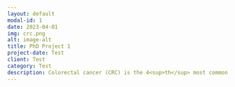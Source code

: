 ```yaml
---
layout: default
modal-id: 1
date: 2023-04-01
img: crc.png
alt: image-alt
title: PhD Project 1
project-date: Test
client: Test
category: Test
description: Colorectal cancer (CRC) is the 4<sup>th</sup> most common cancer in the UK and the 3<sup>rd</sup> leading cause of cancer deaths. A subset of BCTs, white blood cell (WBC) counts, have been associated with risk and mortality of CRC. In this project, I used a method in genetic epidemiology called <a href="https://academic.oup.com/ije/article/32/1/1/642797">Mendelian randomization</a> to estimate causal effects of the five WBC count subtypes (e.g. basophil count) on CRC risk. Additionally, I conducted a cohort analyis using the <a href="https://www.ukbiobank.ac.uk/">UK Biobank</a> dataset to study the association between WBC count and CRC risk. Both analyses showed agreement for higher eosinophil count having a protective effect on CRC risk. More information is available on the <a href="https://www.medrxiv.org/content/10.1101/2023.03.03.23286764v1">MedRxiv pre-print</a>.
---
```

